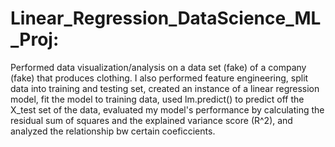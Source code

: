 # Linear_Regression_DataScience_ML_Proj: 
Performed data visualization/analysis on a data set (fake) of a company (fake) that produces clothing. I also performed feature engineering, split data into training and testing set, created an instance of a linear regression model, fit the model to training data, used lm.predict() to predict off the X_test set of the data, evaluated my model's performance by calculating the residual sum of squares and the explained variance score (R^2), and analyzed the relationship bw certain coeficcients.
